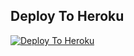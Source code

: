## Deploy To Heroku

[![Deploy To Heroku](https://www.herokucdn.com/deploy/button.svg)](https://heroku.com/deploy?template=https://github.com/xyz148/DIFTAN-KHAN-APPLICATION)
